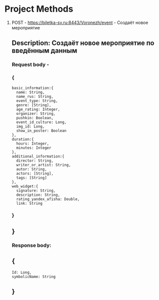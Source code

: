 # Project Methods
1) POST - https://biletka-sv.ru:8443/Voronezh/event - Создаёт новое мероприятие
   ## Description: Создаёт новое мероприятие по введённым данным
   
    ### Request body - 
    ### {
    ```
    basic_information:{
      name: String,
      name_rus: String,
      event_type: String,
      genre: [String],
      age_rating: Integer,
      organizer: String,
      pushkin: Boolean,
      event_id_culture: Long,
      img_id: Long,
      show_in_poster: Boolean 
    },
    duration:{
      hours: Integer,
      minutes: Integer 
    },
    additional_information:{
      director: String,
      writer_or_artist: String,
      autor: String,
      actors: [String],
      tags: [String] 
    },
    web_widget:{
      signature: String,
      description: String,
      rating_yandex_afisha: Double,
      link: String
   ```
   ### }
   ## }
    
   ### Response body: 
   ## {
    ```
    Id: Long,
    symbolicName: String
   ```
   ## }
   
